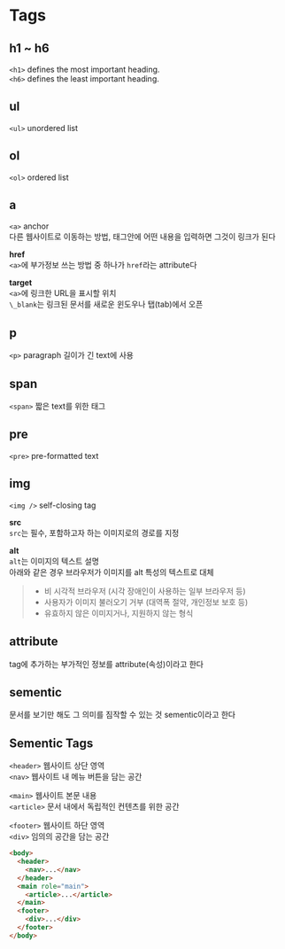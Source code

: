 # Tags

## h1 ~ h6

`<h1>` defines the most important heading.</br>
`<h6>` defines the least important heading.

## ul

`<ul>` unordered list

## ol

`<ol>` ordered list

## a

`<a>` anchor </br>
다른 웹사이트로 이동하는 방법, 태그안에 어떤 내용을 입력하면 그것이 링크가 된다</br>

**href**</br>
`<a>`에 부가정보 쓰는 방법 중 하나가 `href`라는 attribute다</br>

**target**</br>
`<a>`에 링크한 URL을 표시할 위치</br>
`\_blank`는 링크된 문서를 새로운 윈도우나 탭(tab)에서 오픈

## p

`<p>` paragraph 길이가 긴 text에 사용

## span

`<span>` 짧은 text를 위한 태그

## pre

`<pre>` pre-formatted text

## img

`<img />` self-closing tag

**src**</br>
`src`는 필수, 포함하고자 하는 이미지로의 경로를 지정

**alt**</br>
`alt`는 이미지의 텍스트 설명</br>
아래와 같은 경우 브라우저가 이미지를 alt 특성의 텍스트로 대체

> - 비 시각적 브라우저 (시각 장애인이 사용하는 일부 브라우저 등)
> - 사용자가 이미지 불러오기 거부 (대역폭 절약, 개인정보 보호 등)
> - 유효하지 않은 이미지거나, 지원하지 않는 형식

## attribute

tag에 추가하는 부가적인 정보를 attribute(속성)이라고 한다

## sementic

문서를 보기만 해도 그 의미를 짐작할 수 있는 것 sementic이라고 한다

## Sementic Tags

`<header>` 웹사이트 상단 영역</br>
`<nav>` 웹사이트 내 메뉴 버튼을 담는 공간</br>

`<main>` 웹사이트 본문 내용</br>
`<article>` 문서 내에서 독립적인 컨텐츠를 위한 공간</br>

`<footer>` 웹사이트 하단 영역</br>
`<div>` 임의의 공간을 담는 공간

```html
<body>
  <header>
    <nav>...</nav>
  </header>
  <main role="main">
    <article>...</article>
  </main>
  <footer>
    <div>...</div>
  </footer>
</body>
```
